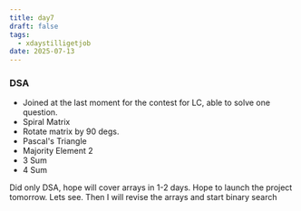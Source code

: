 ```yaml
---
title: day7
draft: false
tags:
  - xdaystilligetjob
date: 2025-07-13
---
```

### DSA
- Joined at the last moment for the contest for LC, able to solve one question.
- Spiral Matrix
- Rotate matrix by 90 degs.
- Pascal's Triangle
- Majority Element 2
- 3 Sum
- 4 Sum

Did only DSA, hope will cover arrays in 1-2 days. Hope to launch the project tomorrow. Lets see. Then I will revise the arrays and start binary search